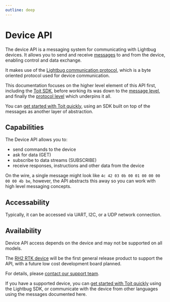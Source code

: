 ```yaml
---
outline: deep
---
```


<script setup>
import ProtocolBytes from '../../components/ProtocolBytes.vue';
</script>

# Device API

The device API is a messaging system for communicating with Lightbug devices. It allows you to send and receive [messages](/devices/api/messages/) to and from the device, enabling control and data exchange.

It makes use of the [Lightbug communication protocol](/devices/api/protocol/), which is a byte oriented protocol used for device communication.

This documentation focuses  on the higher level element of this API first, including the [Toit SDK](/devices/api/sdks/toit/), before working its was down to the [message level](/devices/api/messages/), and finally the [protocol level](/devices/api/protocol/) which underpins it all.

You can [get started with Toit quickly](/devices/api/sdks/toit/), using an SDK built on top of the messages as another layer of abstraction.

## Capabilities

The Device API allows you to:
 - send commands to the device
 - ask for data (GET)
 - subscribe to data streams (SUBSCRIBE)
 - receive responses, instructions and other data from the device

On the wire, a single message might look like `4c 42 03 0b 00 01 00 00 00 00 00 4b be`, however, the API abstracts this away so you can work with high level messaging concepts.

## Accessability

Typically, it can be accessed via UART, I2C, or a UDP network connection.

## Availability

Device API access depends on the device and may not be supported on all models.

The [RH2 RTK device](/devices/rtk/) will be the first general release product to support the API, with a future low cost development board planned.

For details, please [contact our support team](https://lightbug.io/contact/).

If you have a supported device, you can [get started with Toit quickly](/devices/api/sdks/toit/) using the Lightbug SDK, or communicate with the device from other languages using the messages documented here.
